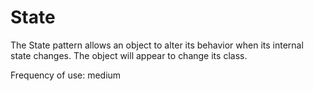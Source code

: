# State

The State pattern allows an object to alter its behavior when its internal state changes.
The object will appear to change its class.

Frequency of use: medium